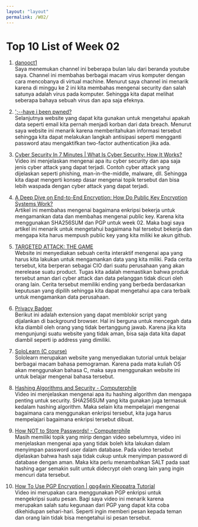 ```yaml
---
layout: "layout"
permalink: /W02/
---
```


# Top 10 List of Week 02

1. [danooct1](https://www.youtube.com/channel/UCqbkm47qBxDj-P3lI9voIAw/featured)<br>
Saya menemukan channel ini beberapa bulan lalu dari beranda youtube saya. Channel ini membahas berbagai macam virus komputer dengan cara mencobanya di virtual machine. Menurut saya channel ini menarik karena di minggu ke 2 ini kita membahas mengenai security dan salah satunya adalah virus pada komputer. Sehingga kita dapat melihat seberapa bahaya sebuah virus dan apa saja efeknya.

2. [';--have i been pwned?](https://haveibeenpwned.com/)<br>
Selanjutnya website yang dapat kita gunakan untuk mengetahui apakah data seperti email kita pernah menjadi korban dari data breach. Menurut saya website ini menarik karena memberitahukan informasi tersebut sehingga kita dapat melakukan langkah antisipasi seperti mengganti password atau mengaktifkan two-factor authentication jika ada.

3. [Cyber Security In 7 Minutes | What Is Cyber Security: How It Works?](https://www.youtube.com/watch?v=inWWhr5tnEA)<br>
Video ini menjelaskan mengenai apa itu cyber security dan apa saja jenis cyber attack yang dapat terjadi. Contoh cyber attack yang dijelaskan seperti phishing, man-in-the-middle, malware, dll. Sehingga kita dapat mengerti konsep dasar mengenai topik tersebut dan bisa lebih waspada dengan cyber attack yang dapat terjadi.

4. [A Deep Dive on End-to-End Encryption: How Do Public Key Encryption Systems Work?](https://ssd.eff.org/en/module/deep-dive-end-end-encryption-how-do-public-key-encryption-systems-work)<br>
Artikel ini membahas mengenai bagaimana enkripsi bekerja untuk mengamankan data dan membahas mengenai public key. Karena kita menggunakan SHA256SUM dan PGP untuk week 02. Maka bagi saya artikel ini menarik untuk mengetahui bagaimana hal tersebut bekerja dan mengapa kita harus mempush public key yang kita miliki ke akun github.

5. [TARGETED ATTACK: THE GAME](http://targetedattacks.trendmicro.com/)<br>
Website ini menyediakan sebuah cerita interaktif mengenai apa yang harus kita lakukan untuk mengamankan data yang kita miliki. Pada cerita tersebut, kita berperan sebagai CIO dari suatu perusahaan yang akan merelease suatu product. Tugas kita adalah memastikan bahwa produk tersebut aman dari cyber attack dan data pelanggan tidak dicuri oleh orang lain. Cerita tersebut memiliki ending yang berbeda berdasarkan keputusan yang dipilih sehingga kita dapat mengetahui apa cara terbaik untuk mengamankan data perusahaan.

6. [Privacy Badger](https://privacybadger.org/)<br>
Berikut ini adalah extension yang dapat memblokir script yang dijalankan di background browser. Hal ini berguna untuk mencegah data kita diambil oleh orang yang tidak bertanggung jawab. Karena jika kita mengunjungi suatu website yang tidak aman, bisa saja data kita dapat diambil seperti ip address yang dimiliki. 

7. [SoloLearn (C course)](https://www.sololearn.com/learning/1089)<br>
Sololearn merupakan website yang menyediakan tutorial untuk belajar berbagai macam bahasa pemograman. Karena pada mata kuliah OS akan menggunakan bahasa C, maka saya menggunakan website ini untuk belajar mengenai bahasa tersebut. 

8. [Hashing Algorithms and Security - Computerphile](https://www.youtube.com/watch?v=b4b8ktEV4Bg)<br>
Video ini menjelaskan mengenai apa itu hashing algorithm dan mengapa penting untuk security. SHA256SUM yang kita gunakan juga termasuk kedalam hashing algorithm. Maka selain kita mempelajari mengenai bagaimana cara menggunakan enkripsi tersebut, kita juga harus mempelajari bagaimana enkripsi tersebut dibuat.

9. [How NOT to Store Passwords! - Computerphile](https://www.youtube.com/watch?v=8ZtInClXe1Q)<br>
Masih memiliki topik yang mirip dengan video sebelumnya, video ini menjelaskan mengenai apa yang tidak boleh kita lakukan dalam menyimpan password user dalam database. Pada video tersebut dijelaskan bahwa hash saja tidak cukup untuk menyimpan password di database dengan aman. Maka kita perlu menambahkan SALT pada saat hashing agar semakin sulit untuk didecrypt oleh orang lain yang ingin mencuri data tersebut.

10. [How To Use PGP Encryption | gpg4win Kleopatra Tutorial](https://www.youtube.com/watch?v=lAblt1Qt_ng)<br>
Video ini merupakan cara menggunakan PGP enkripsi untuk mengekripsi suatu pesan. Bagi saya video ini menarik karena merupakan salah satu kegunaan dari PGP yang dapat kita coba dikehidupan sehari-hari. Seperti ingin memberi pesan kepada teman dan orang lain tidak bisa mengetahui isi pesan tersebut.

